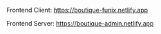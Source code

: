 Frontend Client: https://boutique-funix.netlify.app

Frontend Server: https://boutique-admin.netlify.app
